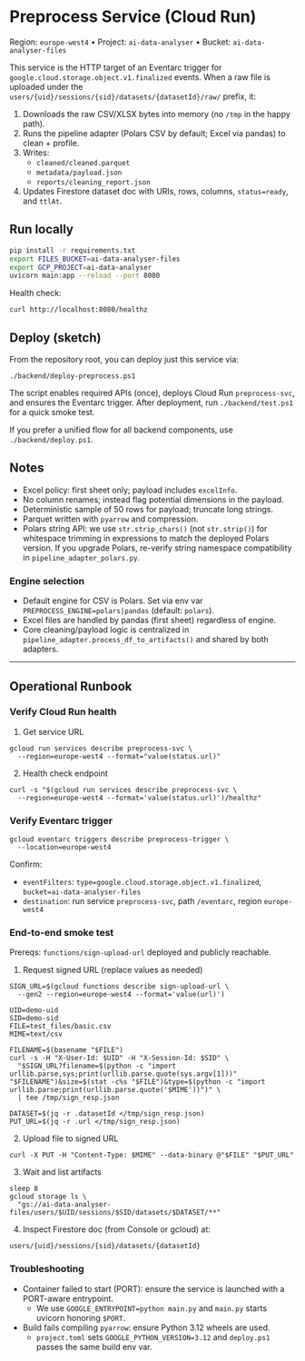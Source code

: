 # Preprocess Service (Cloud Run)

Region: `europe-west4`  •  Project: `ai-data-analyser`  •  Bucket: `ai-data-analyser-files`

This service is the HTTP target of an Eventarc trigger for `google.cloud.storage.object.v1.finalized` events. When a raw file is uploaded under the `users/{uid}/sessions/{sid}/datasets/{datasetId}/raw/` prefix, it:

1. Downloads the raw CSV/XLSX bytes into memory (no `/tmp` in the happy path).
2. Runs the pipeline adapter (Polars CSV by default; Excel via pandas) to clean + profile.
3. Writes:
   - `cleaned/cleaned.parquet`
   - `metadata/payload.json`
   - `reports/cleaning_report.json`
4. Updates Firestore dataset doc with URIs, rows, columns, `status=ready`, and `ttlAt`.

## Run locally

```bash
pip install -r requirements.txt
export FILES_BUCKET=ai-data-analyser-files
export GCP_PROJECT=ai-data-analyser
uvicorn main:app --reload --port 8080
```

Health check:
```
curl http://localhost:8080/healthz
```

## Deploy (sketch)

From the repository root, you can deploy just this service via:

```
./backend/deploy-preprocess.ps1
```

The script enables required APIs (once), deploys Cloud Run `preprocess-svc`, and ensures the Eventarc trigger. After deployment, run `./backend/test.ps1` for a quick smoke test.

If you prefer a unified flow for all backend components, use `./backend/deploy.ps1`.

## Notes

- Excel policy: first sheet only; payload includes `excelInfo`.
- No column renames; instead flag potential dimensions in the payload.
- Deterministic sample of 50 rows for payload; truncate long strings.
- Parquet written with `pyarrow` and compression.
- Polars string API: we use `str.strip_chars()` (not `str.strip()`) for whitespace trimming in expressions to match the deployed Polars version. If you upgrade Polars, re-verify string namespace compatibility in `pipeline_adapter_polars.py`.

### Engine selection

- Default engine for CSV is Polars. Set via env var `PREPROCESS_ENGINE=polars|pandas` (default: `polars`).
- Excel files are handled by pandas (first sheet) regardless of engine.
- Core cleaning/payload logic is centralized in `pipeline_adapter.process_df_to_artifacts()` and shared by both adapters.

---

## Operational Runbook

### Verify Cloud Run health

1) Get service URL

```
gcloud run services describe preprocess-svc \
  --region=europe-west4 --format="value(status.url)"
```

2) Health check endpoint

```
curl -s "$(gcloud run services describe preprocess-svc \
  --region=europe-west4 --format='value(status.url)')/healthz"
```

### Verify Eventarc trigger

```
gcloud eventarc triggers describe preprocess-trigger \
  --location=europe-west4
```

Confirm:

- `eventFilters`: `type=google.cloud.storage.object.v1.finalized`, `bucket=ai-data-analyser-files`
- `destination`: run service `preprocess-svc`, path `/eventarc`, region `europe-west4`

### End-to-end smoke test

Prereqs: `functions/sign-upload-url` deployed and publicly reachable.

1) Request signed URL (replace values as needed)

```
SIGN_URL=$(gcloud functions describe sign-upload-url \
  --gen2 --region=europe-west4 --format='value(url)')

UID=demo-uid
SID=demo-sid
FILE=test_files/basic.csv
MIME=text/csv

FILENAME=$(basename "$FILE")
curl -s -H "X-User-Id: $UID" -H "X-Session-Id: $SID" \
  "$SIGN_URL?filename=$(python -c "import urllib.parse,sys;print(urllib.parse.quote(sys.argv[1]))" "$FILENAME")&size=$(stat -c%s "$FILE")&type=$(python -c "import urllib.parse;print(urllib.parse.quote('$MIME'))")" \
  | tee /tmp/sign_resp.json

DATASET=$(jq -r .datasetId </tmp/sign_resp.json)
PUT_URL=$(jq -r .url </tmp/sign_resp.json)
```

2) Upload file to signed URL

```
curl -X PUT -H "Content-Type: $MIME" --data-binary @"$FILE" "$PUT_URL"
```

3) Wait and list artifacts

```
sleep 8
gcloud storage ls \
  "gs://ai-data-analyser-files/users/$UID/sessions/$SID/datasets/$DATASET/**"
```

4) Inspect Firestore doc (from Console or gcloud) at:

`users/{uid}/sessions/{sid}/datasets/{datasetId}`

### Troubleshooting

- Container failed to start (PORT): ensure the service is launched with a PORT-aware entrypoint.
  - We use `GOOGLE_ENTRYPOINT=python main.py` and `main.py` starts uvicorn honoring `$PORT`.
- Build fails compiling `pyarrow`: ensure Python 3.12 wheels are used.
  - `project.toml` sets `GOOGLE_PYTHON_VERSION=3.12` and `deploy.ps1` passes the same build env var.
